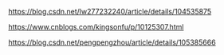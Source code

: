 https://blog.csdn.net/lw277232240/article/details/104535875

https://www.cnblogs.com/kingsonfu/p/10125307.html

https://blog.csdn.net/pengpengzhou/article/details/105385666
